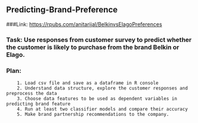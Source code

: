## Predicting-Brand-Preference
###Link: https://rpubs.com/anitarijal/BelkinvsElagoPreferences
### Task: Use responses from customer survey to predict whether the customer is likely to purchase from the brand Belkin or Elago.
### Plan:
        1. Load csv file and save as a dataframe in R console
        2. Understand data structure, explore the customer responses and preprocess the data
        3. Choose data features to be used as dependent variables in predicting brand feature
        4. Run at least two classifier models and compare their accuracy
        5. Make brand partnership recommendations to the company.
